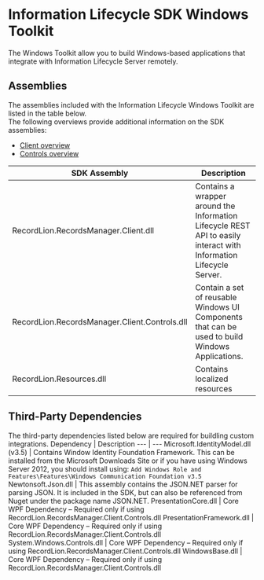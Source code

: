 # Information Lifecycle SDK Windows Toolkit
The Windows Toolkit allow you to build Windows-based applications that integrate
with Information Lifecycle Server remotely.  

## Assemblies
The assemblies included with the Information Lifecycle Windows Toolkit are listed in 
the table below.  
The following overviews provide additional information on the SDK assemblies:
* [Client overview](/docs/rmclient-overview.md)
* [Controls overview](/docs/rmclient-controls-overview.md) 

SDK Assembly | Description
---  | ---
RecordLion.RecordsManager.Client.dll | Contains a wrapper around the Information Lifecycle REST API to easily interact with Information Lifecycle Server.
RecordLion.RecordsManager.Client.Controls.dll | Contain a set of reusable Windows UI Components that can be used to build Windows Applications.
RecordLion.Resources.dll | Contains localized resources

## Third-Party Dependencies
The third-party dependencies listed below are required for buildling custom integrations.
Dependency | Description
---        | ---
Microsoft.IdentityModel.dll (v3.5) | Contains Window Identity Foundation Framework.  This can be installed from the Microsoft Downloads Site or if you have using Windows Server 2012, you should install using: `Add Windows Role and Features\Features\Windows Communication Foundation v3.5`
Newtonsoft.Json.dll	| This assembly contains the JSON.NET parser for parsing JSON.  It is included in the SDK, but can also be referenced from Nuget under the package name JSON.NET.
PresentationCore.dll | Core WPF Dependency – Required only if using RecordLion.RecordsManager.Client.Controls.dll
PresentationFramework.dll |	Core WPF Dependency – Required only if using RecordLion.RecordsManager.Client.Controls.dll
System.Windows.Controls.dll | Core WPF Dependency – Required only if using RecordLion.RecordsManager.Client.Controls.dll
WindowsBase.dll	| Core WPF Dependency – Required only if using RecordLion.RecordsManager.Client.Controls.dll

